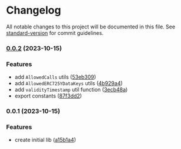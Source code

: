 # Changelog

All notable changes to this project will be documented in this file. See [standard-version](https://github.com/conventional-changelog/standard-version) for commit guidelines.

### [0.0.2](https://github.com/b00ste/lsp-utils/compare/v0.0.1...v0.0.2) (2023-10-15)


### Features

* add `AllowedCalls` utils ([53eb309](https://github.com/b00ste/lsp-utils/commits/53eb309538477251b8751cbecebd4bf96a71f784))
* add `AllowedERC725YDataKeys` utils ([4b929a4](https://github.com/b00ste/lsp-utils/commits/4b929a497ca05a3803deadbcedce788b9834be08))
* add `validityTimestamp` util function ([3ecb48a](https://github.com/b00ste/lsp-utils/commits/3ecb48aa8202a5f41cbab8d3cd1d70f53065aab2))
* export constants ([87f3dd2](https://github.com/b00ste/lsp-utils/commits/87f3dd2e9357a4bfb98a7351db94013b9b12afd4))

### 0.0.1 (2023-10-15)

### Features

-   create initial lib ([a15b1a4](https://github.com/b00ste/lsp-utils/commits/a15b1a4ebff3c53dc18c85fecceb3ff35e918309))
